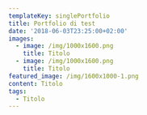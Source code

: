 ```yaml
---
templateKey: singlePortfolio
title: Portfolio di test
date: '2018-06-03T23:25:00+02:00'
images:
  - image: /img/1000x1600.png
    title: Titolo
  - image: /img/1000x1600.png
    title: Titolo
featured_image: /img/1600x1000-1.png
content: Titolo
tags:
  - Titolo
---
```


